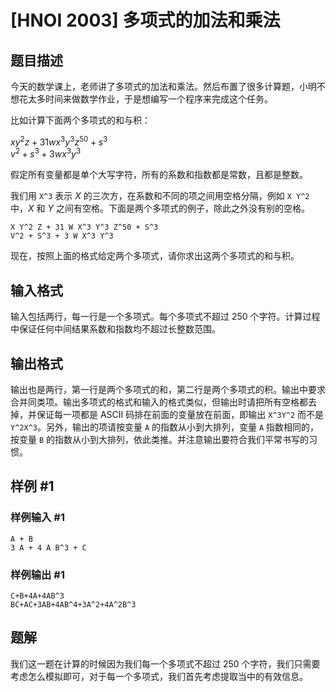 # [HNOI 2003] 多项式的加法和乘法

## 题目描述

今天的数学课上，老师讲了多项式的加法和乘法。然后布置了很多计算题，小明不想花太多时间来做数学作业，于是想编写一个程序来完成这个任务。

比如计算下面两个多项式的和与积：

$xy^2z+31wx^3y^3z^{50}+s^3$  
$v^2+s^3+3wx^3y^3$

假定所有变量都是单个大写字符，所有的系数和指数都是常数，且都是整数。

我们用 `X^3` 表示 $X$ 的三次方，在系数和不同的项之间用空格分隔，例如 `X Y^2` 中，$X$ 和 $Y$ 之间有空格。下面是两个多项式的例子，除此之外没有别的空格。

`X Y^2 Z + 31 W X^3 Y^3 Z^50 + S^3`  
`V^2 + S^3 + 3 W X^3 Y^3`

现在，按照上面的格式给定两个多项式，请你求出这两个多项式的和与积。

## 输入格式

输入包括两行，每一行是一个多项式。每个多项式不超过 $250$ 个字符。计算过程中保证任何中间结果系数和指数均不超过长整数范围。

## 输出格式

输出也是两行，第一行是两个多项式的和，第二行是两个多项式的积。输出中要求合并同类项。输出多项式的格式和输入的格式类似，但输出时请把所有空格都去掉，并保证每一项都是 ASCII 码排在前面的变量放在前面，即输出 `X^3Y^2` 而不是 `Y^2X^3`。另外，输出的项请按变量 `A` 的指数从小到大排列，变量 `A` 指数相同的，按变量 `B` 的指数从小到大排列，依此类推。并注意输出要符合我们平常书写的习惯。

## 样例 #1

### 样例输入 #1

```
A + B 									
3 A + 4 A B^3 + C
```

### 样例输出 #1

```
C+B+4A+4AB^3
BC+AC+3AB+4AB^4+3A^2+4A^2B^3
```

## 题解
我们这一题在计算的时候因为我们每一个多项式不超过 250 个字符，我们只需要考虑怎么模拟即可，对于每一个多项式，我们首先考虑提取当中的有效信息。
